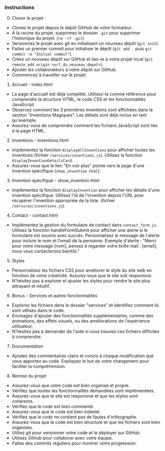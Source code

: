### Instructions 

0. Cloner le projet : 
- Clonez le projet depuis le dépôt GitHub de votre formateur.
- A la racine du projet, supprimez le dossier `.git` pour supprimer l'historique du projet. (`rm -rf .git`)
- Versionnez le projet avec git en initialisant un nouveau dépôt (`git init`).
- Faites un premier commit pour initialiser le dépôt (`git add .` puis `git commit -m "Initial commit"`).
- Créez un nouveau dépôt sur GitHub et liez-le à votre projet local (`git remote add origin <url_du_nouveau_depot>`).
- Ajouter les collaborateurs à votre dépôt sur GitHub.
- Commencez à travailler sur le projet.

1. Accueil - index.html <br>
- La page d'accueil est déjà complète. Utilisez-la comme référence pour comprendre la structure HTML, le code CSS et les fonctionnalités JavaScript. 
- Observez comment les 3 premières inventions sont affichées dans la section "Inventions Magiques". Les détails sont déjà inclus en tant qu'exemple.
- Assurez-vous de comprendre comment les fichiers JavaScript sont liés à la page HTML.
  
2. Inventions - inventions.html
- Implémentez la fonction `displayAllInventions` pour afficher toutes les inventions (fichier `/services/inventions.js`). Utilisez la fonction `displayInventionDetailsCard`.
- Assurez-vous que le lien "En voir plus" pointe vers la page d'une invention spécifique (`show_invention.html`).
  
3. Invention spécifique - show_invention.html
- Implémentez la fonction `displayInvention` pour afficher les détails d'une invention spécifique. Utilisez l'id de l'invention depuis l'URL pour récupérer l'invention appropriée de la liste. (fichier `/services/inventions.js`)

4. Contact - contact.html
- Implémentez la gestion du formulaire de contact dans `contact_form.js`.
Utilisez la fonction handleFormSubmit pour afficher une alerte si le formulaire est soumis avec succès. Personnalisez le message de l'alerte pour inclure le nom et l'email de la personne.
Exemple d'alerte : "Merci pour votre message [nom], pensez à regarder votre boîte mail : [email], nous vous contacterons bientôt."

5. Styles 
- Personnalisez les fichiers CSS pour améliorer le style du site web en fonction de votre créativité. Assurez vous que le site soit responsive.
- N'hésitez pas à explorer et ajuster les styles pour rendre le site plus attrayant et intuitif.
  
6. Bonus - Services et autres fonctionnalités
- Explorez les fichiers dans le dossier "services" et identifiez comment ils sont utilisés dans le code.
- Envisagez d'ajouter des fonctionnalités supplémentaires, comme des animations, des effets visuels, ou des améliorations de l'expérience utilisateur.
- N'hésitez pas à demander de l'aide si vous trouvez ces fichiers difficiles à comprendre.

7. Documentation
- Ajoutez des commentaires clairs et concis à chaque modification que vous apportez au code. Expliquez le but de votre changement pour faciliter la compréhension.

8. Remise du projet
- Assurez-vous que votre code est bien organisé et propre.
- Vérifiez que toutes les fonctionnalités demandées sont implémentées.
- Assurez-vous que le site est responsive et que les styles sont cohérents.
- Vérifiez que le code est bien commenté.
- Assurez-vous que le code est bien indenté.
- Vérifiez que le code ne contient pas de fautes d'orthographe.
- Assurez-vous que le code est bien structuré et que les fichiers sont bien organisés.
- Utiliez git pour versionner votre code et le déployer sur GitHub.
- Utilisez Github pour collaborer avec votre équipe.
- Faites des commits réguliers pour montrer votre progression.